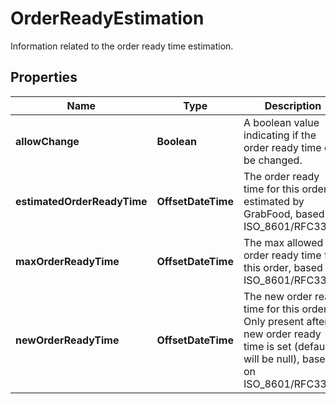 

# OrderReadyEstimation

Information related to the order ready time estimation.

## Properties

| Name | Type | Description | Notes |
|------------ | ------------- | ------------- | -------------|
|**allowChange** | **Boolean** | A boolean value indicating if the order ready time can be changed. |  |
|**estimatedOrderReadyTime** | **OffsetDateTime** | The order ready time for this order estimated by GrabFood, based on ISO_8601/RFC3339. |  |
|**maxOrderReadyTime** | **OffsetDateTime** | The max allowed order ready time for this order, based on ISO_8601/RFC3339. |  |
|**newOrderReadyTime** | **OffsetDateTime** | The new order ready time for this order. Only present after a new order ready time is set (default will be null), based on ISO_8601/RFC3339. |  [optional] |



